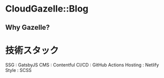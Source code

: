 # CloudGazelle::Blog

## Why Gazelle?

# 技術スタック
SSG     :  GatsbyJS
CMS     :  Contentful
CI/CD   :  GitHub Actions
Hosting :  Netlify
Style   :  SCSS



